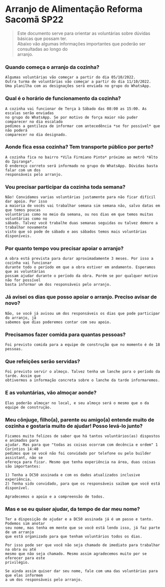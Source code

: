 # Arranjo de Alimentação Reforma Sacomã SP22

> Este documento serve para orientar as voluntárias sobre dúvidas básicas que possam ter.  
Abaixo vão algumas informações importantes que poderão ser consultadas ao longo do  
arranjo.

### Quando começa o arranjo da cozinha?
```
Algumas voluntárias vão começar a partir do dia 05/10/2022.
Outra turma de voluntárias vão começar a partir do dia 11/10/2022.
Uma planilha com as designações será enviada no grupo do WhatsApp.
```

### Qual é o horário de funcionamento da cozinha?
```
A cozinha vai funcionar de Terça à Sábado das 08:00 as 15:00. As escalas serão enviadas
no grupo do WhatsApp. Se por motivo de força maior não puder comparecer no dia escalado
pedimos a gentileza de informar com antecedência *se for possível* que não poderá
comparecer no dia designado.
```

### Aonde fica essa cozinha? Tem transporte público por perto?
```
A cozinha fica no bairro *Vila Firmiano Pinto* próximo ao metrô *Alto do Ipiranga*.
O endereço correto será informado no grupo do WhatsApp. Dúvidas basta falar com um dos
responsáveis pelo arranjo.
```

### Vou precisar participar da cozinha toda semana?
```
Não! Convidamos varias voluntárias justamente para não ficar difícil dar apoio. Por isso
a maioria de vocês vai trabalhar semana sim semana não, salvo datas em que temos poucas
voluntárias como no meio da semana, ou nos dias em que temos muitas voluntárias como no
sábado. Talvez você trabalhe duas semanas seguidas ou talvez demore a trabalhar novamente
visto que só pode de sábado e aos sábados temos mais voluntárias disponíveis.
```

### Por quanto tempo vou precisar apoiar o arranjo?
```
A obra está prevista para durar aproximadamente 3 meses. Por isso a cozinha vai funcionar
durante todo o período em que a obra estiver em andamento. Esperamos que as voluntárias
possam ajudar durante o período da obra. Porém se por qualquer motivo não for possível
basta informar um dos responsáveis pelo arranjo.

```

### Já avisei os dias que posso apoiar o arranjo. Preciso avisar de novo?
```
Não, se você já avisou um dos responsáveis os dias que pode participar do arranjo, já
sabemos que dias poderemos contar com seu apoio.
```

### Precisamos fazer comida para quantas pessoas?
```
Foi previsto comida para a equipe de construção que no momento é de 18 pessoas.
```

### Que refeições serão servidas?
```
Foi previsto servir o almoço. Talvez tenha um lanche para o período da tarde. Assim que
obtivermos a informação concreta sobre o lanche da tarde informaremos.
```

### E as voluntárias, vão almoçar aonde?
```
Elas poderão almoçar no local, e seu almoço será o mesmo que o da equipe de construção.
```

### Meu cônjuge, filho(a), parente ou amigo(a) entende muito de cozinha e gostaria muito de ajudar! Posso levá-lo junto?
```
Ficamos muito felizes de saber que há tantos voluntários(as) dispostos e animados para
ajudar. Mas para que "todas as coisas ocorram com decência e ordem" 1 Coríntios 14:40
pedimos que se você não foi convidado por telefone ou pelo builder assistant, não se
ofereça para ficar. Mesmo que tenha experiência na área, duas coisas são importantes:

1) Tenha a DC50 assinada e com os dados atualizados inclusive experiência.
2) Tenha sido convidado, para que os responsáveis saibam que você está disponível.

Agradecemos o apoio e a compreensão de todos.
```

### Mas e se eu quiser ajudar, da tempo de dar meu nome?
```
Ter a disposição de ajudar e a DC50 assinada já é um passo e tanto. Podemos sim anotar
seu nome, mas tenha em mente que se você está lendo isso, já faz parte de um arranjo
que está organizado para que tenham voluntários todos os dias.

Por isso pode ser que você não seja chamado de imediato para trabalhar na obra ou até
mesmo que não seja chamado. Mesmo assim agradecemos muito por se oferecer para este
privilégio.

Se ainda assim quiser dar seu nome, fale com uma das voluntárias para que elas informem
a um dos responsáveis pelo arranjo.
```
